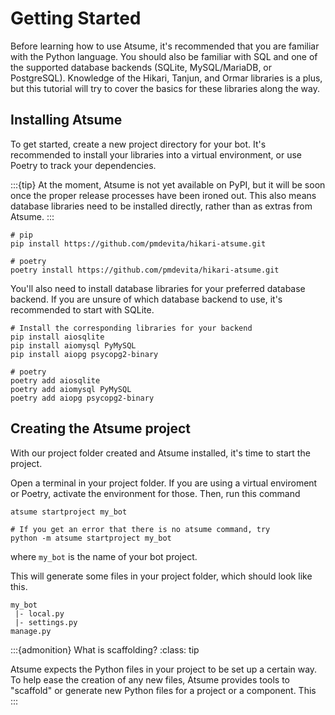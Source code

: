 # Getting Started

Before learning how to use Atsume, it's recommended that you are familiar with the Python 
language. You should also be familiar with SQL and one of the supported database 
backends (SQLite, MySQL/MariaDB, or PostgreSQL). Knowledge of the Hikari, Tanjun, and 
Ormar libraries is a plus, but this tutorial will try to cover the basics for these 
libraries along the way.

## Installing Atsume

To get started, create a new project directory for your bot. It's recommended to install your 
libraries into a virtual environment, or use Poetry to track your dependencies.

:::{tip}
At the moment, Atsume is not yet available on PyPI, but it will be soon once 
the proper release processes have been ironed out. This also means database 
libraries need to be installed directly, rather than as extras from Atsume.
:::

```shell
# pip
pip install https://github.com/pmdevita/hikari-atsume.git

# poetry
poetry install https://github.com/pmdevita/hikari-atsume.git
```

You'll also need to install database libraries for your preferred database 
backend. If you are unsure of which database backend to use, it's recommended 
to start with SQLite.

```shell
# Install the corresponding libraries for your backend
pip install aiosqlite
pip install aiomysql PyMySQL
pip install aiopg psycopg2-binary

# poetry 
poetry add aiosqlite
poetry add aiomysql PyMySQL
poetry add aiopg psycopg2-binary

```

## Creating the Atsume project

With our project folder created and Atsume installed, it's time to start the project.

Open a terminal in your project folder. If you are using a virtual enviroment or Poetry, activate the 
environment for those. Then, run this command 

```shell
atsume startproject my_bot

# If you get an error that there is no atsume command, try
python -m atsume startproject my_bot

```

where `my_bot` is the name of your bot project.

This will generate some files in your project folder, which should look like this.

```
my_bot
 |- local.py
 |- settings.py
manage.py

```

:::{admonition} What is scaffolding?
:class: tip

Atsume expects the Python files in your project to be set up a certain way.
To help ease the creation of any new files, Atsume provides tools to "scaffold" or generate 
new Python files for a project or a component. This  
:::









